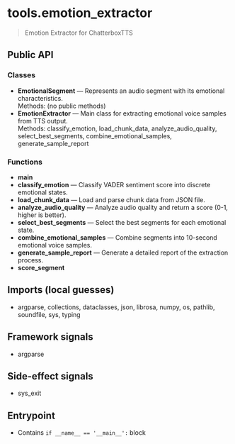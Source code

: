# tools.emotion_extractor

> Emotion Extractor for ChatterboxTTS

## Public API

### Classes
- **EmotionalSegment** — Represents an audio segment with its emotional characteristics.  
  Methods: (no public methods)
- **EmotionExtractor** — Main class for extracting emotional voice samples from TTS output.  
  Methods: classify_emotion, load_chunk_data, analyze_audio_quality, select_best_segments, combine_emotional_samples, generate_sample_report

### Functions
- **main**
- **classify_emotion** — Classify VADER sentiment score into discrete emotional states.
- **load_chunk_data** — Load and parse chunk data from JSON file.
- **analyze_audio_quality** — Analyze audio quality and return a score (0-1, higher is better).
- **select_best_segments** — Select the best segments for each emotional state.
- **combine_emotional_samples** — Combine segments into 10-second emotional voice samples.
- **generate_sample_report** — Generate a detailed report of the extraction process.
- **score_segment**

## Imports (local guesses)
- argparse, collections, dataclasses, json, librosa, numpy, os, pathlib, soundfile, sys, typing

## Framework signals
- argparse

## Side-effect signals
- sys_exit

## Entrypoint
- Contains `if __name__ == '__main__':` block